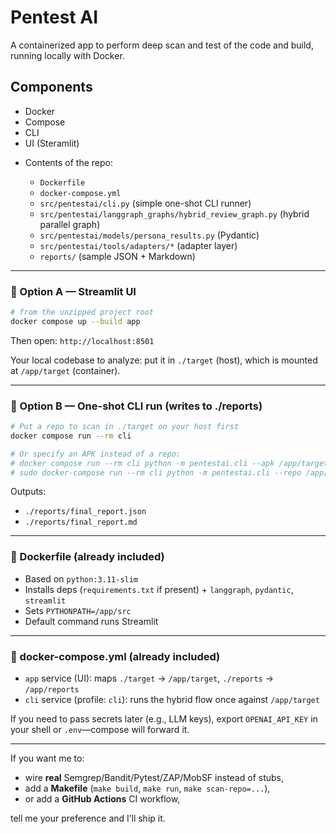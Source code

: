 # Pentest AI 
A containerized app to perform deep scan and test of the code and build, running locally with Docker.

## Components
- Docker
- Compose
- CLI
- UI (Steramlit)

* Contents of the repo:

  * `Dockerfile`
  * `docker-compose.yml`
  * `src/pentestai/cli.py` (simple one-shot CLI runner)
  * `src/pentestai/langgraph_graphs/hybrid_review_graph.py` (hybrid parallel graph)
  * `src/pentestai/models/persona_results.py` (Pydantic)
  * `src/pentestai/tools/adapters/*` (adapter layer)
  * `reports/` (sample JSON + Markdown)

---

### 🐳 Option A — Streamlit UI

```bash
# from the unzipped project root
docker compose up --build app
```

Then open: `http://localhost:8501`

Your local codebase to analyze: put it in `./target` (host), which is mounted at `/app/target` (container).

---

### 🐍 Option B — One-shot CLI run (writes to ./reports)

```bash
# Put a repo to scan in ./target on your host first
docker compose run --rm cli

# Or specify an APK instead of a repo:
# docker compose run --rm cli python -m pentestai.cli --apk /app/target/app.apk
# sudo docker-compose run --rm cli python -m pentestai.cli --repo /app/target
```

Outputs:

* `./reports/final_report.json`
* `./reports/final_report.md`

---

### 🔧 Dockerfile (already included)

* Based on `python:3.11-slim`
* Installs deps (`requirements.txt` if present) + `langgraph`, `pydantic`, `streamlit`
* Sets `PYTHONPATH=/app/src`
* Default command runs Streamlit

---

### 🧩 docker-compose.yml (already included)

* `app` service (UI): maps `./target` → `/app/target`, `./reports` → `/app/reports`
* `cli` service (profile: `cli`): runs the hybrid flow once against `/app/target`

If you need to pass secrets later (e.g., LLM keys), export `OPENAI_API_KEY` in your shell or `.env`—compose will forward it.

---

If you want me to:

* wire **real** Semgrep/Bandit/Pytest/ZAP/MobSF instead of stubs,
* add a **Makefile** (`make build`, `make run`, `make scan-repo=...`),
* or add a **GitHub Actions** CI workflow,

tell me your preference and I’ll ship it.
